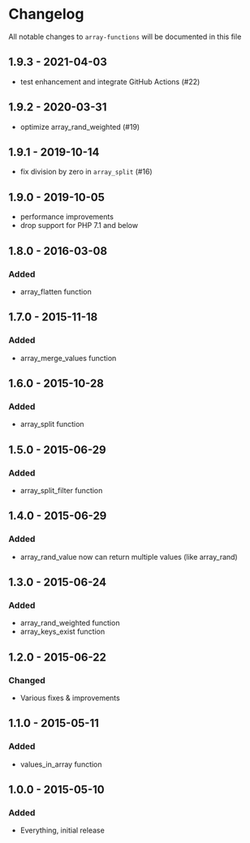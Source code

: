 # Changelog

All notable changes to `array-functions` will be documented in this file

## 1.9.3 - 2021-04-03

- test enhancement and integrate GitHub Actions (#22)

## 1.9.2 - 2020-03-31

- optimize array_rand_weighted (#19)

## 1.9.1 - 2019-10-14

- fix division by zero in `array_split` (#16)

## 1.9.0 - 2019-10-05

- performance improvements
- drop support for PHP 7.1 and below

## 1.8.0 - 2016-03-08

### Added
- array_flatten function

## 1.7.0 - 2015-11-18

### Added
- array_merge_values function

## 1.6.0 - 2015-10-28

### Added
- array_split function

## 1.5.0 - 2015-06-29

### Added
- array_split_filter function

## 1.4.0 - 2015-06-29

### Added
- array_rand_value now can return multiple values (like array_rand)

## 1.3.0 - 2015-06-24

### Added
- array_rand_weighted function
- array_keys_exist function

## 1.2.0 - 2015-06-22

### Changed
- Various fixes & improvements

## 1.1.0 - 2015-05-11

### Added
- values_in_array function

## 1.0.0 - 2015-05-10

### Added
- Everything, initial release
